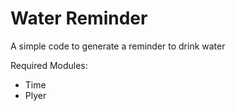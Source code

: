 # Water Reminder

A simple code to generate a reminder to drink water

Required Modules:
 - Time
 - Plyer


